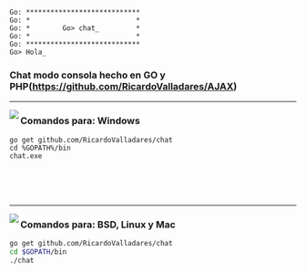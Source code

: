 ```
Go: ****************************
Go: *                          *
Go: *        Go> chat_         *
Go: *                          *
Go: ****************************
Go> Hola_
```

### Chat modo consola hecho en GO y PHP(https://github.com/RicardoValladares/AJAX)
<hr>

<img align="left" src="https://github.com/RicardoValladares/chat/releases/download/3.0/chatwin.png">

### Comandos para: Windows
```batch
go get github.com/RicardoValladares/chat
cd %GOPATH%/bin
chat.exe
```
<br>
<br>
<br>
<hr>

<img align="left" src="https://github.com/RicardoValladares/chat/releases/download/3.0/chat.png">

### Comandos para: BSD, Linux y Mac
```bash
go get github.com/RicardoValladares/chat
cd $GOPATH/bin
./chat
```
